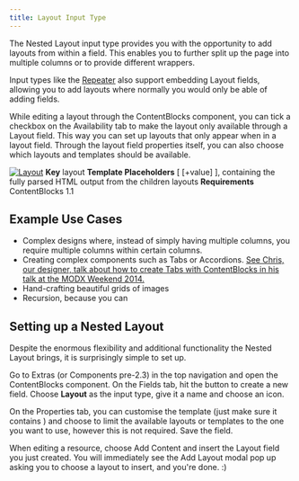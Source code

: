 ```yaml
---
title: Layout Input Type
---
```


The Nested Layout input type provides you with the opportunity to add layouts from within a field. This enables you to further split up the page into multiple columns or to provide different wrappers.   
  
 Input types like the [Repeater](Repeater) also support embedding Layout fields, allowing you to add layouts where normally you would only be able of adding fields.  
  
 While editing a layout through the ContentBlocks component, you can tick a checkbox on the Availability tab to make the layout only available through a Layout field. This way you can set up layouts that only appear when in a layout field. Through the layout field properties itself, you can also choose which layouts and templates should be available.

 

  [ ![Layout](https://assets.modmore.com/assets/uploads/images/nested_layout.png)](https://assets.modmore.com/assets/uploads/images/nested_layout.png)  **Key** layout **Template Placeholders** [ [+value] ], containing the fully parsed HTML output from the children layouts **Requirements** ContentBlocks 1.1 

 

## Example Use Cases

- Complex designs where, instead of simply having multiple columns, you require multiple columns within certain columns.
- Creating complex components such as Tabs or Accordions. [See Chris, our designer, talk about how to create Tabs with ContentBlocks in his talk at the MODX Weekend 2014.](http://video.modmore.com.local/modx-weekend-2014/sunday-frontend/building-sites-with-contentblocks/)
- Hand-crafting beautiful grids of images
- Recursion, because you can

## Setting up a Nested Layout

Despite the enormous flexibility and additional functionality the Nested Layout brings, it is surprisingly simple to set up.

Go to Extras (or Components pre-2.3) in the top navigation and open the ContentBlocks component. On the Fields tab, hit the button to create a new field. Choose **Layout** as the input type, give it a name and choose an icon.

On the Properties tab, you can customise the template (just make sure it contains ) and choose to limit the available layouts or templates to the one you want to use, however this is not required. Save the field.

When editing a resource, choose Add Content and insert the Layout field you just created. You will immediately see the Add Layout modal pop up asking you to choose a layout to insert, and you're done. :)

